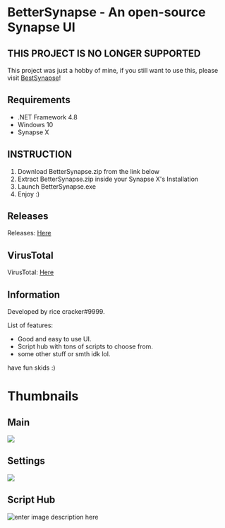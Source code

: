 # BetterSynapse - An open-source Synapse UI
## THIS PROJECT IS NO LONGER SUPPORTED
This project was just a hobby of mine, if you still want to use this, please visit [BestSynapse](https://github.com/L1ghtingBolt/BestSynapse)!

## Requirements
 - .NET Framework 4.8
 - Windows 10
 - Synapse X

## INSTRUCTION

1. Download BetterSynapse.zip from the link below
2. Extract BetterSynapse.zip inside your Synapse X's Installation
3. Launch BetterSynapse.exe
4. Enjoy :)

## Releases
Releases: [Here](https://github.com/khoaScript/BetterSynapse/releases)

## VirusTotal
VirusTotal: [Here](https://www.virustotal.com/gui/file-analysis/MDNkZDMxZGNiZmZjYmZkZmZhZmJhZWFkZmI2Y2UzMGQ6MTYzMTg1NzAzOQ==)

## Information
Developed by rice cracker#9999.

List of features:

 - Good and easy to use UI.
 - Script hub with tons of scripts to choose from.
 - some other stuff or smth idk lol.

have fun skids :)
# Thumbnails
## Main
![](https://cdn.discordapp.com/attachments/864522742095544320/888295524694888488/unknown.png)
## Settings
![](https://cdn.discordapp.com/attachments/864522742095544320/888295559314669598/unknown.png)
## Script Hub
![enter image description here](https://cdn.discordapp.com/attachments/864522742095544320/888295603833040926/unknown.png)
